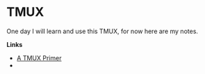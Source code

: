 # TMUX

One day I will learn and use this TMUX, for now here are my notes.  


__Links__

- [A TMUX Primer](http://danielmiessler.com/study/tmux/)
-
